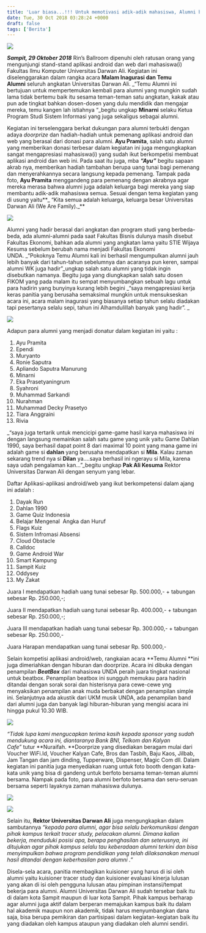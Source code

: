 ```yaml
---
title: 'Luar biasa...!!! Untuk memotivasi adik-adik mahasiswa, Alumni berikan hadiah uang tunai secara langsung kepada pemenang kompetisi android'
date: Tue, 30 Oct 2018 03:28:24 +0000
draft: false
tags: ['Berita']
---
```


![](http://unda.ac.id/web/media/temualumni/IMG_2027.JPG)

**_Sampit, 29 Oktober 2018_** Rin’s Ballroom dipenuhi oleh ratusan orang yang mengunjungi stand-stand aplikasi android dan web dari mahasiswa(i) Fakultas Ilmu Komputer Universitas Darwan Ali. Kegiatan ini diselenggarakan dalam rangka acara **Malam Inagurasi dan Temu Alumni** seluruh angkatan Universitas Darwan Ali. _“Temu Alumni ini bertujuan untuk mempertemukan kembali para alumni yang mungkin sudah lama tidak bertemu baik itu sesama teman-teman satu angkatan, kakak atau pun ade tingkat bahkan dosen-dosen yang dulu mendidik dan mengajar mereka, temu kangen lah istiahnya “_begitu ungkap **Minarni** selaku Ketua Program Studi Sistem Informasi yang juga sekaligus sebagai alumni.

Kegiatan ini terselenggara berkat dukungan para alumni terbukti dengan adaya _doorprize_ dan hadiah-hadiah untuk pemenang aplikasi android dan web yang berasal dari donasi para alumni. **Ayu Pramita**, salah satu alumni yang memberikan donasi terbesar dalam kegiatan ini juga mengungkapkan sangat mengapresiasi mahasiswa(i) yang sudah ikut berkompetisi membuat aplikasi android dan web ini. Pada saat itu juga, mba **_“Ayu”_** begitu sapaan akrab nya, memberikan hadiah tambahan berupa uang tunai bagi pemenang dan menyerahkannya secara langsung kepada pemenang. Tampak pada foto, **Ayu Pramita** menggandeng para pemenang dengan akrabnya agar mereka merasa bahwa alumni juga adalah keluarga bagi mereka yang siap membantu adik-adik mahasiswa semua. Sesuai dengan tema kegiatan yang di usung yaitu**_ “Kita semua adalah keluarga, keluarga besar Universitas Darwan Ali (We Are Family)._**

![](http://unda.ac.id/web/media/temualumni/IMG_2103.JPG)

Alumni yang hadir berasal dari angkatan dan program studi yang berbeda-beda, ada alumni-alumni pada saat Fakultas Bisnis dulunya masih disebut Fakultas Ekonomi, bahkan ada alumni yang angkatan lama yaitu STIE Wijaya Kesuma sebelum berubah nama menjadi Fakultas Ekonomi UNDA. _“Pokoknya Temu Alumni kali ini berhasil mengumpulkan alumni jauh lebih banyak dari tahun-tahun sebelumnya dan acaranya pun keren, sampai alumni WK juga hadir”_ungkap salah satu alumni yang tidak ingin disebutkan namanya. Begitu juga yang diungkapkan salah satu dosen FIKOM yang pada malam itu sempat menyumbangkan sebuah lagu untuk para hadirin yang bunyinya kurang lebih begini _“saya mengapresiasi kerja keras panitia yang berusaha semaksimal mungkin untuk mensukseskan acara ini, acara malam inagurasi yang biasanya setiap tahun selalu diadakan tapi pesertanya selalu sepi, tahun ini Alhamdulillah banyak yang hadir”. _

![](http://unda.ac.id/web/media/temualumni/IMG_2083.JPG)

Adapun para alumni yang menjadi donatur dalam kegiatan ini yaitu :

1.  Ayu Pramita
2.  Ependi
3.  Muryanto
4.  Ronie Saputra
5.  Apliando Saputra Manurung
6.  Minarni
7.  Eka Prasetyaningrum
8.  Syahroni
9.  Muhammad Sarkandi
10.  Nurahman
11.  Muhammad Decky Prasetyo
12.  Tiara Anggraini
13.  Rivia

_“saya juga tertarik untuk mencicipi game-game hasil karya mahasiswa ini dengan langsung memainkan salah satu game yang unik yaitu Game Dahlan 1990, saya berhasil dapat point 8 dari maximal 10 point yang mana game ini adalah game si **dahlan** yang berusaha mendapatkan si **Mila**. Kalau zaman sekarang trend nya si **Dilan** ya....saya berhasil ini ngerayu si Mila, karena saya udah pengalaman kan...”_begitu ungkap **Pak Ali Kesuma** Rektor Universitas Darwan Ali dengan senyum yang lebar.

Daftar Aplikasi-aplikasi android/web yang ikut berkompetensi dalam ajang ini adalah :

1.  Dayak Run
2.  Dahlan 1990
3.  Game Quiz Indonesia
4.  Belajar Mengenal  Angka dan Huruf
5.  Flags Kuiz
6.  Sistem Infromasi Absensi
7.  Cloud Obstacle
8.  Calldoc
9.  Game Android War
10.  Smart Kampung
11.  Sampit Kuiz
12.  Oddysey
13.  My Zakat

Juara I mendapatkan hadiah uang tunai sebesar Rp. 500.000,- + tabungan sebesar Rp. 250.000,-;

Juara II mendapatkan hadiah uang tunai sebesar Rp. 400.000,- + tabungan sebesar Rp. 250.000,-;

Juara III mendapatkan hadiah uang tunai sebesar Rp. 300.000,- + tabungan sebesar Rp. 250.000,-

Juara Harapan mendapatkan uang tunai sebesar Rp. 500.000,-

Selain kompetisi aplikasi android/web, rangkaian acara **Temu Alumni **ini juga dimeriahkan dengan hiburan dan doorprize. Acara ini dibuka dengan penampilan **_BeatBox_** dari mahasiswa UNDA peraih juara tingkat nasional untuk beatbox. Penampilan beatbox ini sungguh memukau para hadirin ditandai dengan sorak sorai dan histerisnya para cewe-cewe yng menyaksikan penampilan anak muda berbakat dengan penampilan simple ini. Selanjutnya ada akustik dari UKM musik UNDA, ada penampilan band dari alumni juga dan banyak lagi hiburan-hiburan yang mengisi acara ini hingga pukul 10.30 WIB.

![](https://unda.ac.id/2/wp-content/uploads/2019/01/WhatsApp_Image_2018-11-10_at_15.26.46-1024x575.jpeg)

_“Tidak lupa kami mengucapkan terima kasih kepada sponsor yang sudah mendukung acara ini, diantaranya Bank BNI, Telkom dan Kalyan Cafe”_ tutur **Nuraifah. **Doorprize yang disediakan beragam mulai dari Voucher WiFi.Id, Voucher Kalyan Cafe, Bros dan Tasbih, Baju Kaos, Jilbab, Jam Tangan dan jam dinding, Tupperware, Dispenser, Magic Com dll. Dalam kegiatan ini panitia juga menyediakan ruang untuk foto booth dengan kata-kata unik yang bisa di gandeng untuk berfoto bersama teman-teman alumni bersama. Nampak pada foto, para alumni berfoto bersama dan seru-seruan bersama seperti layaknya zaman mahasiswa dulunya.

![](https://unda.ac.id/2/wp-content/uploads/2019/01/45114750_10204640855056877_2453591928600526848_n.jpg)

![](http://unda.ac.id/web/media/temualumni/IMG_2128.JPG)

Selain itu, **Rektor Universitas Darwan Ali** juga mengungkapkan dalam sambutannya _“kepada para alumni, agar bisa selalu berkomunikasi dengan pihak kampus terkait tracer study, pelacakan alumni. Dimana kalian bekerja, menduduki posisi apa, berapa penghasilan dan seterusnya, ini ditujukan agar pihak kampus selalu tau keberadaan alumni terkini dan bisa menyimpulkan bahwa program pendidikan yang telah dilaksanakan menuai hasil ditandai dengan keberhasilan para alumni .”_

Disela-sela acara, panitia membagikan kuisioner yang harus di isi oleh alumni yaitu kuisioner tracer study dan kuisioner evaluasi kinerja lulusan yang akan di isi oleh pengguna lulusan atau pimpinan instansi/tempat bekerja para alumni. Alumni Universitas Darwan Ali sudah tersebar baik itu di dalam kota Sampit maupun di luar kota Sampit. Pihak kampus berharap agar alumni juga aktif dalam berperan memajukan kampus baik itu dalam hal akademik maupun non akademik, tidak harus menyumbangkan dana saja, bisa berupa pemikiran dan partisipasi dalam kegiatan-kegiatan baik itu yang diadakan oleh kampus ataupun yang diadakan oleh alumni sendiri.